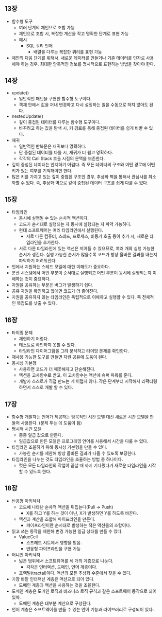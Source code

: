 ## 13장
-  함수형 도구
	- 여러 단계의 체인으로 조합 가능
	- 체인으로 조합 시, 복잡한 계산을 작고 명확한 단계로 표현 가능
	- 예시
		- SQL 쿼리 언어
			- 배열을 다루는 복잡한 쿼리를 표현 가능
- 체인의 다음 단계를 위해서, 새로운 데이터를 만들거나 기존 데이터를 인자로 사용해야 하는 경우, 최대한 암묵적인 정보를 명시적으로 표현하는 방법을 찾아야 한다.

## 14장
- update()
	- 일반적인 패턴을 구현한 함수형 도구이다.
	- 객체 안에서 값을 꺼내 변경하고 다시 설정하는 일을 수동으로 하지 않아도 된다.
- nestedUpdate()
	- 깊이 중첩된 데이터를 다루는 함수형 도구이다.
	- 바꾸려고 하는 값을 탐색 시, 키 경로를 통해 중첩된 데이터를 쉽게 바꿀 수 있다.
- 재귀
	- 일반적인 반복문은 재귀보다 명확하다.
	- 단 중첩된 데이터를 다룰 시, 재귀가 더 쉽고 명확하다.
	- 각각의 Call Stack 호출 시점의 문맥을 보존한다.
- 깊이 중첩된 데이터는 인지하기 어렵다. 즉 모든 데이터의 구조와 어떤 경로에 어떤 키가 있는 여부를 기억해야만 한다.
- 많은 키를 가지고 있는 깊이 중첩된 구조인 경우, 추상화 벽을 통해서 관심사를 최소화할 수 있다. 즉, 추상화 벽으로 깊이 중첩된 데이터 구조를 쉽게 다룰 수 있다.

## 15장
- 타임라인
	- 동시에 실행될 수 있는 순차적 액션이다.
	- 코드가 순서대로 실행되는 지 동시에 실행되는 지 파악 가능하다.
	- 현대 소프트웨어는 여러 타임라인에서 실행된다.
		- 서로 다른 컴퓨터, 스레드, 프로세스, 비동기 호출 등이 추가 시, 새로운 타임라인을 추가한다.
	- 서로 다른 타임라인에 있는 액션은 끼어들 수 있으므로, 여러 개의 실행 가능한 순서가 생긴다. 실행 가능한 순서가 많을수록 코드가 항상 올바른 결과를 내는지 파악하기 어려워진다.
- 언에서 지원하는 스레드 모델에 대한 이해도가 중요하다. 
- 분산 시스템에서 어떤 부분이 순서대로 실행되고 어떤 부분이 동시에 실행되는지 이해하는 것이 중요하다.
- 자원을 공유하는 부분은 버그가 발생하기 쉽다.
- 공유 자원을 확인하고 없애면 코드가 더 좋아진다.
- 자원을 공유하지 않는 타임라인은 독립적으로 이해하고 실행할 수 있다. 즉 전체적인 복잡도를 낮출 수 있다.

## 16장
- 타이밍 문제
	- 재현하기 어렵다.
	- 테스트로 확인하지 못할 수 있다.
	- 타임라인 다이어그램을 그려 분석하고 타이밍 문제를 확인한다.
- 재사용 가능한 도구를 만들면 자원 공유에 도움이 된다.
- 동시성 기본형
	- 사용하면 코드가 더 깨끗해지고 단순해진다.
	- 액션을 고차함수로 받고, 이 고차함수는 액션에 슈퍼 파워를 준다.
	- 개발자 스스로가 직접 만드는 게 어렵지 않다. 작은 단계부터 시작해서 리팩터링 하면서 스스로 개발 할 수 있다.

## 17장 
- 함수형 개발자는 언어가 제공하는 암묵적인 시간 모델 대신 새로운 시간 모델을 만들어 사용한다. (문제 푸는 데 도움이 됨)
- 명시적 시간 모델
	- 종종 일급 값으로 만든다.
	- 일급값으로 만든 모델은 프로그래밍 언어를 사용해서 시간을 다룰 수 있다.
- 타임라인 조율하기 위해 동시성 기본형을 만들 수 있다. 
	- 가능한 순서를 제한해 항상 올바른 결과가 나올 수 있또록 보장한다.
- 타임라인을 나누는 것도 타임라인을 조율하는 방법 중 하나이다.
	- 컷은 모든 타임라인의 작업이 끝날 때 까지 기다렸다가 새로운 타임라인을 시작할 수 있도록 한다.

## 18장
- 반응형 아키텍처
	- 코드에 나타난 순차적 액션을 뒤집는다(Pull -> Push)
		- X를 하고 Y를 하는 것이 아닌, X가 발생하면 Y를 하도록 바꾼다.
	- 액션과 계산을 조합해 파이프라인을 만든다.
		- 파이프라인이란 순서대로 발생하는 작은 액션들의 조합이다.
- 읽고 쓰는 동작을 제한해 변경 가능한 일급 상태를 만들 수 있다.
	- ValueCell
		- 스프레드 시트에서 영향을 받음.
		- 반응형 파이프라인을 구현 가능
- 어니언 아키텍처
	- 넓은 범위에서 소프트웨어를 세 개의 계층으로 나눈다.
		- 각각은 인터랙션, 도메인, 언어 계층이다.
	- 프랙털(tractal)이다. 액션의 모든 추상화 수준에서 찾을 수 있다.
- 가장 바깥 인터랙션 계층은 액션으로 되어 있다.
	- 도메인 계층과 액션을 사용하는 것을 조율한다.
- 도메인 계층은 도메인 로직과 비즈니스 로직 규칙과 같은 소프트웨어 동작으로 되어 있따.
	- 도메인 계층은 대부분 계산으로 구성된다.
- 언어 계층은 소프트웨어를 만들 수 있는 언어 기능과 라이브러리로 구성되어 있다.